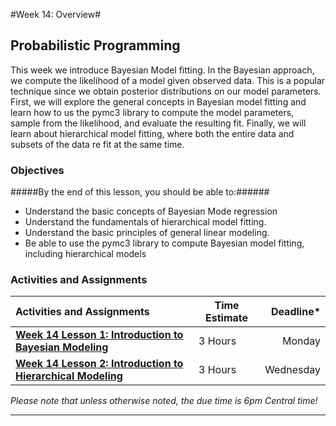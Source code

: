 #Week 14: Overview#

## Probabilistic Programming ##

This week we introduce Bayesian Model fitting. In the Bayesian approach,
we compute the likelihood of a model given observed data. This is a
popular technique since we obtain posterior distributions on our model
parameters. First, we will explore the general concepts in Bayesian
model fitting and learn how to us the pymc3 library to compute the model
parameters, sample from the likelihood, and evaluate the resulting fit.
Finally, we will learn about hierarchical model fitting, where both the
entire data and subsets of the data re fit at the same time. 

### Objectives ###

#####By the end of this lesson, you should be able to:######

- Understand the basic concepts of Bayesian Mode regression
- Understand the fundamentals of hierarchical model fitting.
- Understand the basic principles of general linear modeling.
- Be able to use the pymc3 library to compute Bayesian model fitting,
including hierarchical models 

### Activities and Assignments ###

|Activities and Assignments | Time Estimate | Deadline* | 
|:------| -----|---------:|
|**[Week 14 Lesson 1: Introduction to Bayesian Modeling](lesson1.md)**| 3 Hours | Monday|
|**[Week 14 Lesson 2: Introduction to Hierarchical Modeling](lesson2.md)**| 3 Hours |Wednesday|

*Please note that unless otherwise noted, the due time is 6pm Central time!*

----------